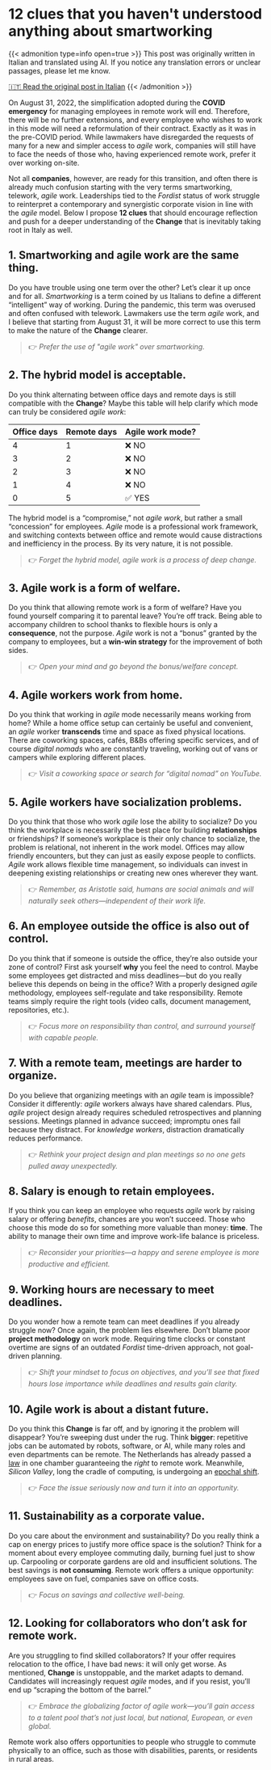 # 12 clues that you haven't understood anything about smartworking

{{< admonition type=info open=true >}}
This post was originally written in Italian and translated using AI. If you notice any translation errors or unclear passages, please let me know.

[🇮🇹 Read the original post in Italian](/12-indizi-che-dello-smartworking-non-hai-capito-nulla/)
{{< /admonition >}}

On August 31, 2022, the simplification adopted during the **COVID emergency** for managing employees in remote work will end. Therefore, there will be no further extensions, and every employee who wishes to work in this mode will need a reformulation of their contract. Exactly as it was in the pre-COVID period. While lawmakers have disregarded the requests of many for a new and simpler access to *agile* work, companies will still have to face the needs of those who, having experienced remote work, prefer it over working on-site.

Not all **companies**, however, are ready for this transition, and often there is already much confusion starting with the very terms smartworking, telework, *agile* work. Leaderships tied to the *Fordist* status of work struggle to reinterpret a contemporary and synergistic corporate vision in line with the *agile* model. Below I propose **12 clues** that should encourage reflection and push for a deeper understanding of the **Change** that is inevitably taking root in Italy as well.

## 1. Smartworking and agile work are the same thing.

Do you have trouble using one term over the other? Let’s clear it up once and for all. *Smartworking* is a term coined by us Italians to define a different “intelligent” way of working. During the pandemic, this term was overused and often confused with telework. Lawmakers use the term *agile* work, and I believe that starting from August 31, it will be more correct to use this term to make the nature of the **Change** clearer.

> 👉 *Prefer the use of "agile work" over *smartworking*.*

## 2. The hybrid model is acceptable.

Do you think alternating between office days and remote days is still compatible with the **Change**? Maybe this table will help clarify which mode can truly be considered *agile work*:

| Office days | Remote days | Agile work mode? |
| ----------- | ----------- | ---------------- |
| 4           | 1           | ❌ NO             |
| 3           | 2           | ❌ NO             |
| 2           | 3           | ❌ NO             |
| 1           | 4           | ❌ NO             |
| 0           | 5           | ✅ YES            |

The hybrid model is a “compromise,” not *agile work*, but rather a small “concession” for employees. *Agile* mode is a professional work framework, and switching contexts between office and remote would cause distractions and inefficiency in the process. By its very nature, it is not possible.

> 👉 *Forget the hybrid model, agile work is a process of deep change.*

## 3. Agile work is a form of welfare.

Do you think that allowing remote work is a form of welfare? Have you found yourself comparing it to parental leave? You’re off track. Being able to accompany children to school thanks to flexible hours is only a **consequence**, not the purpose. *Agile* work is not a “bonus” granted by the company to employees, but a **win-win strategy** for the improvement of both sides.

> 👉 *Open your mind and go beyond the bonus/welfare concept.*

## 4. Agile workers work from home.

Do you think that working in *agile* mode necessarily means working from home? While a home office setup can certainly be useful and convenient, an *agile* worker **transcends** time and space as fixed physical locations. There are coworking spaces, cafés, B&Bs offering specific services, and of course *digital nomads* who are constantly traveling, working out of vans or campers while exploring different places.

> 👉 *Visit a coworking space or search for “digital nomad” on YouTube.*

## 5. Agile workers have socialization problems.

Do you think that those who work *agile* lose the ability to socialize? Do you think the workplace is necessarily the best place for building **relationships** or friendships? If someone’s workplace is their only chance to socialize, the problem is relational, not inherent in the work model. Offices may allow friendly encounters, but they can just as easily expose people to conflicts. *Agile* work allows flexible time management, so individuals can invest in deepening existing relationships or creating new ones wherever they want.

> 👉 *Remember, as Aristotle said, humans are social animals and will naturally seek others—independent of their work life.*

## 6. An employee outside the office is also out of control.

Do you think that if someone is outside the office, they’re also outside your zone of control? First ask yourself **why** you feel the need to control. Maybe some employees get distracted and miss deadlines—but do you really believe this depends on being in the office? With a properly designed *agile* methodology, employees self-regulate and take responsibility. Remote teams simply require the right tools (video calls, document management, repositories, etc.).

> 👉 *Focus more on responsibility than control, and surround yourself with capable people.*

## 7. With a remote team, meetings are harder to organize.

Do you believe that organizing meetings with an *agile* team is impossible? Consider it differently: *agile* workers always have shared calendars. Plus, *agile* project design already requires scheduled retrospectives and planning sessions. Meetings planned in advance succeed; impromptu ones fail because they distract. For *knowledge workers*, distraction dramatically reduces performance.

> 👉 *Rethink your project design and plan meetings so no one gets pulled away unexpectedly.*

## 8. Salary is enough to retain employees.

If you think you can keep an employee who requests *agile* work by raising salary or offering *benefits*, chances are you won’t succeed. Those who choose this mode do so for something more valuable than money: **time**. The ability to manage their own time and improve work-life balance is priceless.

> 👉 *Reconsider your priorities—a happy and serene employee is more productive and efficient.*

## 9. Working hours are necessary to meet deadlines.

Do you wonder how a remote team can meet deadlines if you already struggle now? Once again, the problem lies elsewhere. Don’t blame poor **project methodology** on work mode. Requiring time clocks or constant overtime are signs of an outdated *Fordist* time-driven approach, not goal-driven planning.

> 👉 *Shift your mindset to focus on objectives, and you’ll see that fixed hours lose importance while deadlines and results gain clarity.*

## 10. Agile work is about a distant future.

Do you think this **Change** is far off, and by ignoring it the problem will disappear? You’re sweeping dust under the rug. Think **bigger**: repetitive jobs can be automated by robots, software, or AI, while many roles and even departments can be remote. The Netherlands has already passed a [law](https://www.bloomberg.com/news/articles/2022-07-05/dutch-parliament-approves-to-make-work-from-home-a-legal-right) in one chamber guaranteeing the *right* to remote work. Meanwhile, *Silicon Valley*, long the cradle of computing, is undergoing an [epochal shift](https://www.wsj.com/articles/tech-workers-silicon-valley-move-out-11657918928).

> 👉 *Face the issue seriously now and turn it into an opportunity.*

## 11. Sustainability as a corporate value.

Do you care about the environment and sustainability? Do you really think a cap on energy prices to justify more office space is the solution? Think for a moment about every employee commuting daily, burning fuel just to show up. Carpooling or corporate gardens are old and insufficient solutions. The best savings is **not consuming**. Remote work offers a unique opportunity: employees save on fuel, companies save on office costs.

> 👉 *Focus on savings and collective well-being.*

## 12. Looking for collaborators who don’t ask for remote work.

Are you struggling to find skilled collaborators? If your offer requires relocation to the office, I have bad news: it will only get worse. As mentioned, **Change** is unstoppable, and the market adapts to demand. Candidates will increasingly request *agile* modes, and if you resist, you’ll end up “scraping the bottom of the barrel.”

> 👉 *Embrace the globalizing factor of *agile* work—you’ll gain access to a talent pool that’s not just local, but national, European, or even global.*

Remote work also offers opportunities to people who struggle to commute physically to an office, such as those with disabilities, parents, or residents in rural areas.


